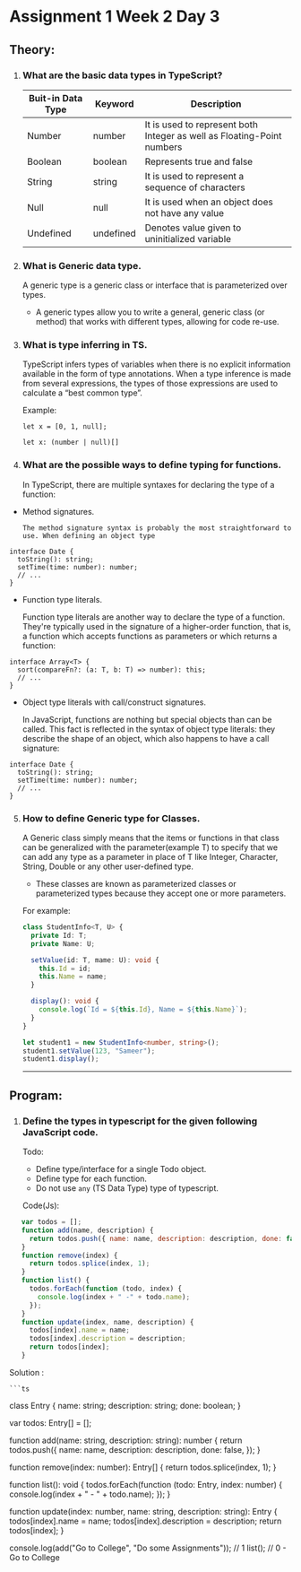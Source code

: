 # Assignment 1 Week 2 Day 3

## Theory:

1. ### What are the basic data types in TypeScript?
      
   | Buit-in Data Type | Keyword     |      Description             |
   | ----------------- | ----------- | -----------------------------|
   | Number            | number      | It is used to represent both Integer as well as Floating-Point numbers|
   | Boolean           | boolean     | Represents true and false    |
   | String            |  string     | It is used to represent a sequence of characters  |
   | Null              |  null       | It is used when an object does not have any value |
   | Undefined         | undefined   | Denotes value given to uninitialized variable     |
   
   
2. ### What is Generic data type.

     A generic type is a generic class or interface that is parameterized over types.
   - A generic types allow you to write a general, generic class (or method) that works with different types, allowing for code re-use.
   
3. ### What is type inferring in TS. 

     TypeScript infers types of variables when there is no explicit information available in the form of type annotations.
     When a type inference is made from several expressions, the types of those expressions are used to calculate a “best common type”.
     
     Example:
     
   ```
   let x = [0, 1, null];
   
   let x: (number | null)[]
   ```
   
   
4. ###  What are the possible ways to define typing for functions.

      In TypeScript, there are multiple syntaxes for declaring the type of a function:
      
  - Method signatures.
     
        The method signature syntax is probably the most straightforward to use. When defining an object type
```
interface Date {
  toString(): string;
  setTime(time: number): number;
  // ...
}
```

   - Function type literals.
        
       Function type literals are another way to declare the type of a function. They're typically used in the signature of a higher-order function, that is, a function which accepts functions as parameters or which returns a function:
          
```
interface Array<T> {
  sort(compareFn?: (a: T, b: T) => number): this;
  // ...
}
```          
          
  - Object type literals with call/construct signatures.
    
       In JavaScript, functions are nothing but special objects than can be called. This fact is reflected in the syntax of object type literals: they describe the shape of an object, which also happens to have a call signature:
  
```
interface Date {
  toString(): string;
  setTime(time: number): number;
  // ...
}
``` 


5. ###  How to define Generic type for Classes.
        
     A Generic class simply means that the items or functions in that class can be generalized with the parameter(example T) to specify that we can add any type as a parameter in place of T like Integer, Character, String, Double or any other user-defined type.
     - These classes are known as parameterized classes or parameterized types because they accept one or more parameters.
    
     For example:

   ```ts
   class StudentInfo<T, U> {
     private Id: T;
     private Name: U;

     setValue(id: T, mame: U): void {
       this.Id = id;
       this.Name = name;
     }

     display(): void {
       console.log(`Id = ${this.Id}, Name = ${this.Name}`);
     }
   }

   let student1 = new StudentInfo<number, string>();
   student1.setValue(123, "Sameer");
   student1.display();
   ```

     
    <hr>

## Program:

1. ### Define the types in typescript for the given following JavaScript code.

   Todo:

   - Define type/interface for a single Todo object.
   - Define type for each function.
   - Do not use `any` (TS Data Type) type of typescript.

   Code(Js):

```js
   var todos = [];
   function add(name, description) {
     return todos.push({ name: name, description: description, done: false });
   }
   function remove(index) {
     return todos.splice(index, 1);
   }
   function list() {
     todos.forEach(function (todo, index) {
       console.log(index + " -" + todo.name);
     });
   }
   function update(index, name, description) {
     todos[index].name = name;
     todos[index].description = description;
     return todos[index];
   }
   ```
   Solution :
   
    ```ts
   class Entry {
     name: string;
     description: string;
     done: boolean;
   }

   var todos: Entry[] = [];

   function add(name: string, description: string): number {
     return todos.push({
       name: name,
       description: description,
       done: false,
     });
   }

   function remove(index: number): Entry[] {
     return todos.splice(index, 1);
   }

   function list(): void {
     todos.forEach(function (todo: Entry, index: number) {
       console.log(index + " - " + todo.name);
     });
   }

   function update(index: number, name: string, description: string): Entry {
     todos[index].name = name;
     todos[index].description = description;
     return todos[index];
   }

   console.log(add("Go to College", "Do some Assignments"));        // 1
   list();        // 0 - Go to College
   ```
